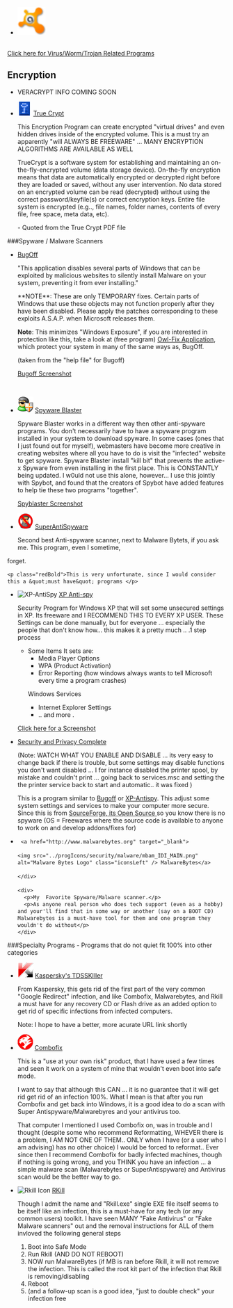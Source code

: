  - <a href="http://www.avast.com/free-antivirus-download" target="_blank">
    <img src="/techHQ/progIcons/security/AVs/1589__Avast!FreeAntivirus5_icon.png" alt="Avast Gif" width="64" height="64" class="center" /></a><br />
    <br />
  
[Click here for Virus/Worm/Trojan Related Programs](/techHQ/security/antivirus/avChart.php)

## Encryption


-   VERACRYPT INFO COMING SOON 

-	![True Crypt Icon](/techHQ/progIcons/security/129__truecrypt.gif) [True Crypt](http://www.truecrypt.org/)

	This Encryption Program can create encrypted &quot;virtual drives&quot; and even hidden drives inside of the encrypted volume. This is a must try an apparently &quot;will ALWAYS BE FREEWARE&quot; ... MANY ENCRYPTION ALGORITHMS ARE AVAILABLE AS WELL 

	<span class="quoted">
	TrueCrypt is a software system for establishing and maintaining an on-the-fly-encrypted volume (data storage device). On-the-fly encryption means that data are automatically encrypted or decrypted right before they are loaded or saved, without any user intervention. No data stored on an encrypted volume can be read (decrypted) without using the correct password/keyfile(s) or correct encryption keys. Entire file system is encrypted (e.g.., file names, folder names, contents of every file, free space, meta data, etc). 
	</span>
        
	<p>- Quoted from the True Crypt PDF file </p>

###Spyware / Malware Scanners
    
  -	[BugOff](http://www.spywareinfo.com/%7Emerijn/)


	<p class="redtext">&quot;This application disables several parts of Windows that can be exploited by malicious websites to silently install Malware on your system, preventing it from ever installing.&quot; </p>

	<p class="redtext">**NOTE**: These are only TEMPORARY fixes. Certain parts of Windows that use these objects may not function properly after they have been disabled. Please apply the patches corresponding to these exploits A.S.A.P. when Microsoft releases them.

	<p class="redtext"><strong>Note</strong>: This minimizes &quot;Windows  Exposure&quot;, if you are interested in protection like this, take a look at (free program) <a href="http://www.pivx.com/qwikfix/download.html" target="_blank"> Owl-Fix            Application</a>, which protect your system in many of the same ways as, BugOff. </p>

     <p class="mainSiteUpdates">(taken from the &quot;help file&quot; for Bugoff) </p>

     <span class="center">
     <a href="../security/screenshots/bugoff.gif" target="_blank">Bugoff Screenshot </a></span>
      </div>
    </div>
    <p>&nbsp;</p>
 
 
   
-	![SpyBlaster Icon](/techHQ/progIcons/security/malware/spywareblaster_1.png) [Spyware Blaster](http://www.wilderssecurity.net/spywareblaster.html)

	Spyware Blaster works in a different way then other anti-spyware programs.  You don\'t necessarily have to have a spyware program installed in your system to download spyware. In some cases (ones that I just found out for myself), webmasters have become more creative in creating websites where all you have to do is visit the &quot;infected&quot; 
	website to get spyware. Spyware Blaster install &quot;kill bit&quot; that prevents the active-x Spyware from even installing in the first place. This is CONSTANTLY being updated. I w0uld not use this alone, however... 	I use this jointly with Spybot, and found that the creators  of Spybot have added features to help tie these two programs &quot;together&quot;.</p>
        
	<p class="center"> 
		<a href="../screenshots/Security/Spyblaster.jpg" target="_blank">Spyblaster Screenshot </a>
	</p>
  
-	![SuperAntiSpyware](/techHQ/progIcons/security/malware/SUPERAntiSpyware_ICONAPPLICATION.png) [SuperAntiSpyware](http://www.filehippo.com/download_superantispyware/)

	<p class="redBold">Second best Anti-spyware scanner, next to Malware Bytets, if you ask me. This program, even I sometime, 
forget. </p>
    
	<p class="redBold">This is very unfortunate, since I would consider this a &quot;must have&quot; programs </p>

  
-	![XP-AntiSpy](../progIcons/system_tools/xp-AntiSpy_256.png) [XP Anti-spy](http://www.xp-antispy.org)


	Security Program for Windows XP that will set some unsecured settings in XP. Its freeware and I RECOMMEND THIS TO EVERY XP USER. These Settings can be done manually, but for everyone ... especially the people that don't know how... this makes it a pretty much .. .1 step process
       
	<ul>
  		<li>Some Items It sets are:
   		<ul>
    		<li>Media Player Options</li>
    		<li>WPA (Product Activation)</li>
    		<li>Error Reporting (how windows always wants to tell Microsoft every time a program crashes) </li>
   		</ul>
    
    Windows Services
    <ul>
      <li>Internet Explorer Settings</li>
      <li>.. and more .</li>
    </ul>
    </li>
    </ul>
    
    <p class="center">
    	<a href="../screenshots/Security/XP-antispy.jpg">Click here for a Screenshot </a>
    </p>

    
    
-	[Security and Privacy Complete](http://cmiaatuser.sourceforge.net)

	(Note: WATCH WHAT YOU ENABLE AND DISABLE ... its very easy to change back if there is trouble, but some settings may disable functions you don't want disabled ... I for instance disabled the printer spool, by mistake and couldn't print ... going back to services.msc and setting the the printer service back to start and automatic.. it was fixed ) </p>

	This is a program similar to <a href="/techHQ/optAndTweak/id3tags.php">Bugoff</a> or <a href="/techHQ/optAndTweak/id3tags.php">XP-Antispy</a>. This adjust some system settings and services to make your computer more secure. Since this is from 
	<a href="http://www.sourceforge.net" target="_blank">SourceForge, its Open Source </a>so you know there is no spyware (OS = Freewares where the source code is available to anyone to work on and develop addons/fixes for) 


-      <a href="http://www.malwarebytes.org" target="_blank">
      
      <img src="../progIcons/security/malware/mbam_IDI_MAIN.png" alt="Malware Bytes Logo" class="iconsLeft" /> MalwareBytes</a>
      
      </div>
      
      <div>
        <p>My  Favorite Spyware/Malware scanner.</p>
        <p>As anyone real person who does tech support (even as a hobby) and your'll find that in some way or another (say on a BOOT CD) Malwarebytes is a must-have tool for them and one program they wouldn't do without</p>
      </div>
    </div>
  


###Specialty Programs - Programs that do not quiet fit 100% into other categories  

-	![Kaspersky Antivirus](/techHQ/progIcons/security/TDSSKiller_128.png) [Kaspersky's TDSSKIller](http://www.bleepingcomputer.com/virus-removal/remove-tdss-tdl3-alureon-rootkit-using-tdsskiller)

	From Kaspersky, this gets rid of the first part of the very common &quot;Google Redirect&quot; infection, and like Combofix, Malwarebytes, and Rkill a must have for any recovery CD or Flash drive as an added option to get rid of specific infections from infected computers.
      
	Note: I hope to have a better, more acurate URL link shortly
   
-	![Combofix Icon](/techHQ/progIcons/security/malware/ComboFix_100.png) [Combofix](http://www.bleepingcomputer.com/combofix/how-to-use-combofix)

	This is a &quot;use at your own risk&quot; product, that I have used a few times and seen it work on a system of mine that 
	wouldn't even boot into safe mode.
        
	I want to say that although this CAN ... it is no guarantee that it will get rid get rid of an infection 100%. What I mean is that after you run Combofix and get back into Windows, it is a good idea to do a scan with Super Antispyware/Malwarebyres and your antivirus too.
       
	That computer I mentioned I used Combofix on, was in trouble and I thought<span class="maroonText"> (despite some who recommend Reformatting, WHEVER there is a problem, I AM NOT ONE OF THEM.. ONLY when I have (or a user who I am advising) has no other choice) </span>I would be forced to reformat.. Ever since then I recommend Combofix for badly infected machines, though if nothing is going wrong, and you THINK you have an infection ... 
	a simple malware scan (Malwarebytes or SuperAntispyware) and Antivirus scan would be the better way to go.      

-	![Rkill Icon](../progIcons/security/malware/rkill_100.png) [RKill](http://preview.tinyurl.com/2dnzgjf)

	Though I admit the name and &quot;Rkill.exe&quot; single EXE file itself seems to be itself like an infection, 	this is a must-have for any tech (or any common users) toolkit. I have seen MANY &quot;Fake Antivirus&quot; or &quot;Fake Malware scanners&quot; out and the removal instructions for ALL of them invloved the following general steps

	<ol>
	  <li class="navyText"> Boot into Safe Mode</li>
	  <li class="navyText">Run Rkill (AND DO NOT REBOOT)</li>
	  <li class="navyText">NOW run MalwareBytes (if MB is ran before Rkill, it will not remove the infection. 
	  This is called the root kit part of the infection that Rkill is removing/disabling</li>
	  <li class="navyText">Reboot</li>
	  <li>(and a follow-up scan is a good idea, &quot;just to double check&quot; your infection free </li>
	</ol>
        
